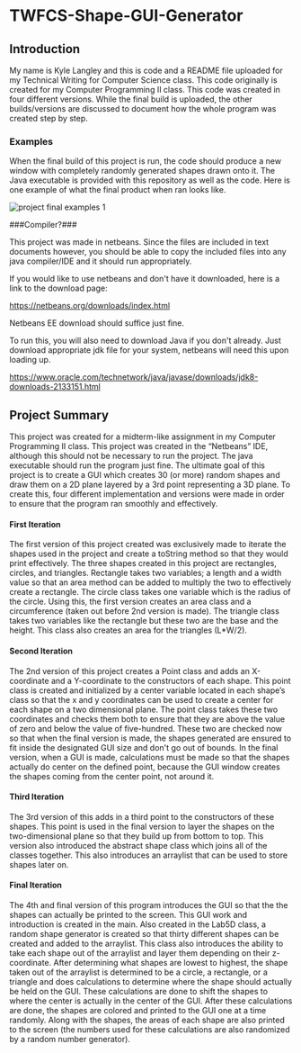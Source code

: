 # TWFCS-Shape-GUI-Generator
## Introduction ##
  My name is Kyle Langley and this is code and a README file uploaded for my Technical Writing for Computer Science class. This code originally is created for my Computer Programming II class. This code was created in four different versions. While the final build is uploaded, the other builds/versions are discussed to document how the whole program was created step by step.

### Examples ###
When the final build of this project is run, the code should produce a new window with completely randomly generated shapes drawn onto it. The Java executable is provided with this repository as well as the code. Here is one example of what the final product when ran looks like.

![project final examples 1](https://user-images.githubusercontent.com/44346659/47449427-35076000-d788-11e8-8b49-f068403d06a8.PNG)


###Compiler?###

This project was made in netbeans. Since the files are included in text documents however, you should be able to copy the included files into any java compiler/IDE and it should run appropriately. 

If you would like to use netbeans and don't have it downloaded, here is a link to the download page:

https://netbeans.org/downloads/index.html

Netbeans EE download should suffice just fine.

To run this, you will also need to download Java if you don't already. Just download appropriate jdk file for your system, netbeans will need this upon loading up.

https://www.oracle.com/technetwork/java/javase/downloads/jdk8-downloads-2133151.html


## Project Summary ##
This project was created for a midterm-like assignment in my Computer Programming II class. This project was created in the “Netbeans” IDE, although this should not be necessary to run the project. The java executable should run the program just fine. The ultimate goal of this project is to create a GUI which creates 30 (or more) random shapes and draw them on a 2D plane layered by a 3rd point representing a 3D plane. To create this, four different implementation and versions were made in order to ensure that the program ran smoothly and effectively.

#### First Iteration ####
  The first version of this project created was exclusively made to iterate the shapes used in the project and create a toString method so that they would print effectively. The three shapes created in this project are rectangles, circles, and triangles. Rectangle takes two variables; a length and a width value so that an area method can be added to multiply the two to effectively create a rectangle. The circle class takes one variable which is the radius of the circle. Using this, the first version creates an area class and a circumference (taken out before 2nd version is made). The triangle class takes two variables like the rectangle but these two are the base and the height. This class also creates an area for the triangles (L*W/2).
  
#### Second Iteration ####
  The 2nd version of this project creates a Point class and adds an X-coordinate and a Y-coordinate to the constructors of each shape. This point class is created and initialized by a center variable located in each shape’s class so that the x and y coordinates can be used to create a center for each shape on a two dimensional plane. The point class takes these two coordinates and checks them both to ensure that they are above the value of zero and below the value of five-hundred. These two are checked now so that when the final version is made, the shapes generated are ensured to fit inside the designated GUI size and don't go out of bounds. In the final version, when a GUI is made, calculations must be made so that the shapes actually do center on the defined point, because the GUI window creates the shapes coming from the center point, not around it.
  
#### Third Iteration ####
  The 3rd version of this adds in a third point to the constructors of these shapes. This point is used in the final version to layer the shapes on the two-dimensional plane so that they build up from bottom to top. This version also introduced the abstract shape class which joins all of the classes together. This also introduces an arraylist that can be used to store shapes later on.
  
#### Final Iteration ####
  The 4th and final version of this program introduces the GUI so that the the shapes can actually be printed to the screen. This GUI work and introduction is created in the main. Also created in the Lab5D class, a random shape generator is created so that thirty different shapes can be created and added to the arraylist. This class also introduces the ability to take each shape out of the arraylist and layer them depending on their z-coordinate. After determining what shapes are lowest to highest, the shape taken out of the arraylist is determined to be a circle, a rectangle, or a triangle and does calculations to determine where the shape should actually be held on the GUI. These calculations are done to shift the shapes to where the center is actually in the center of the GUI. After these calculations are done, the shapes are colored and printed to the GUI one at a time randomly. Along with the shapes, the areas of each shape are also printed to the screen (the numbers used for these calculations are also randomized by a random number generator).
